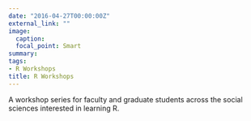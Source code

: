 ```yaml
---
date: "2016-04-27T00:00:00Z"
external_link: ""
image:
  caption:
  focal_point: Smart
summary: 
tags:
- R Workshops
title: R Workshops
---
```


A workshop series for faculty and graduate students across the social sciences interested in learning R. 